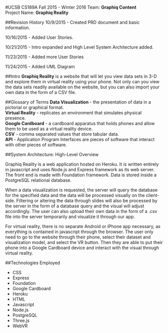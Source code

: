 #UCSB CS189A Fall 2015 - Winter 2016
Team: **Graphiq Content**  
Project Name: **Graphiq Reality**

##Revision History
10/9/2015 - Created PRD document and basic information.

10/16/2015 - Added User Stories.

10/21/2015 - Intro expanded and High Level System Architecture added.

11/23/2015 - Added more User Stories

11/24/2015 - Added UML Diagram


##Intro
**Graphiq Reality** is a website that will let you view data sets in 3-D and explore them in virtual reality using your phone. Not only can you view the data sets readily available on the website, but you can also import your own data in the form of a CSV file.

##Glossary of Terms
**Data Visualization** -  the presentation of data in a pictorial or graphical format.  
**Virtual Reality** - replicates an environment that simulates physical presence.  
**Google Cardboard** - a cardboard apparatus that holds phones and allow them to be used as a virtual reality device.  
**CSV** - comma separated values that store tabular data.  
**API** -​­ Application Program Interfaces are pieces of software that interact with other pieces of software.

##System Architecture: High­-Level Overview

Graphiq Reality is a web application hosted on Heroku. It is written entirely in javascript and uses Node.js and Express framework as its web server. The front end is made with Foundation framework. Data is stored inside a PostgreSQL relational database.

When a data visualization is requested, the server will query the database for the specified data and the data will be processed visually on the client-side. Filtering or altering the data through slides will also be processed by the server in the form of a database query and the visual will adjust accordingly. The user can also upload their own data in the form of a .csv file into the server temporarily and visualize it through our app.

For virtual reality, there is no separate Android or iPhone app necessary, as everything is contained in javascript through the browser. The user only need to go to the website through their phone, select their dataset and visualization model, and select the VR button. Then they are able to put their phone into a Google Cardboard device and interact with the visual through virtual reality.

##Technologies Employed
* CSS
* Express
* Foundation
* Google Cardboard
* Heroku
* HTML
* Javascript
* Node.js
* PostgreSQL
* Three.js
* WebVR

